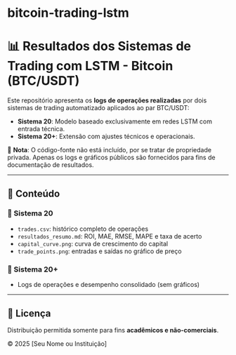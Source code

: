 # bitcoin-trading-lstm

# 📊 Resultados dos Sistemas de Trading com LSTM - Bitcoin (BTC/USDT)

Este repositório apresenta os **logs de operações realizadas** por dois sistemas de trading automatizado aplicados ao par BTC/USDT:

- **Sistema 20**: Modelo baseado exclusivamente em redes LSTM com entrada técnica.
- **Sistema 20+**: Extensão com ajustes técnicos e operacionais.

📌 **Nota**: O código-fonte não está incluído, por se tratar de propriedade privada. Apenas os logs e gráficos públicos são fornecidos para fins de documentação de resultados.

---

## 📁 Conteúdo

### 🔹 Sistema 20
- `trades.csv`: histórico completo de operações
- `resultados_resumo.md`: ROI, MAE, RMSE, MAPE e taxa de acerto
- `capital_curve.png`: curva de crescimento do capital
- `trade_points.png`: entradas e saídas no gráfico de preço

### 🔹 Sistema 20+
- Logs de operações e desempenho consolidado (sem gráficos)

---

## 📎 Licença

Distribuição permitida somente para fins **acadêmicos e não-comerciais**.

© 2025 [Seu Nome ou Instituição]
